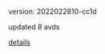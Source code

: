 version: 2022022810-cc1d

updated 8 avds

[details](https://github.com/0x74f917491bfa7ebfa379/ali_avd_db/blob/master/change_log/2022/02/28/10/cc1d.txt)
